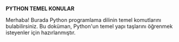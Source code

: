 **PYTHON TEMEL KONULAR**

Merhaba! Burada Python programlama dilinin temel komutlarını bulabilirsiniz. Bu doküman, Python'un temel yapı taşlarını öğrenmek isteyenler için hazırlanmıştır.
